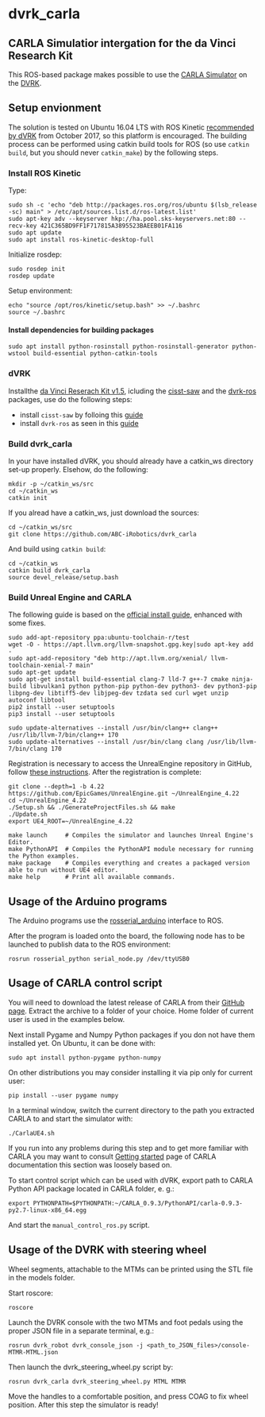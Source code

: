 # dvrk_carla

## CARLA Simulatior intergation for the da Vinci Research Kit

This ROS-based package makes possible to use the [CARLA Simulator](http://carla.org/) on the [DVRK](https://github.com/jhu-dvrk/sawIntuitiveResearchKit/wiki).

## Setup envionment

The solution is tested on Ubuntu 16.04 LTS with ROS Kinetic [recommended by dVRK](https://github.com/jhu-dvrk/sawIntuitiveResearchKit/wiki/Development-Environment) from October 2017, so this platform is encouraged. The building process can be performed using catkin build tools for ROS (so use `catkin build`, but you should never `catkin_make`) by the following steps.

### Install ROS Kinetic

Type:

    sudo sh -c 'echo "deb http://packages.ros.org/ros/ubuntu $(lsb_release -sc) main" > /etc/apt/sources.list.d/ros-latest.list'
    sudo apt-key adv --keyserver hkp://ha.pool.sks-keyservers.net:80 --recv-key 421C365BD9FF1F717815A3895523BAEEB01FA116
    sudo apt update
    sudo apt install ros-kinetic-desktop-full

Initialize rosdep:

    sudo rosdep init
    rosdep update

Setup environment:

    echo "source /opt/ros/kinetic/setup.bash" >> ~/.bashrc
    source ~/.bashrc

#### Install dependencies for building packages

    sudo apt install python-rosinstall python-rosinstall-generator python-wstool build-essential python-catkin-tools
    
### dVRK
 
Installthe [da Vinci Reserach Kit v1.5](https://github.com/jhu-dvrk/sawIntuitiveResearchKit/wiki), icluding the [cisst-saw](https://github.com/jhu-cisst/cisst/wiki/Compiling-cisst-and-SAW-with-CMake#13-building-using-catkin-build-tools-for-ros) and the [dvrk-ros](https://github.com/jhu-dvrk/sawIntuitiveResearchKit/wiki/CatkinBuild#dvrk-ros) packages, use do the following steps:

* install `cisst-saw` by folloing this [guide](https://github.com/jhu-cisst/cisst/wiki/Compiling-cisst-and-SAW-with-CMake#13-building-using-catkin-build-tools-for-ros)
* install `dvrk-ros` as seen in this [guide](https://github.com/jhu-dvrk/sawIntuitiveResearchKit/wiki/CatkinBuild#dvrk-ros)

### Build dvrk_carla

In your have installed dVRK, you should already have a catkin_ws directory set-up properly. Elsehow, do the following:

    mkdir -p ~/catkin_ws/src
    cd ~/catkin_ws
    catkin init
    
If you alread have a catkin_ws, just download the sources:

    cd ~/catkin_ws/src
    git clone https://github.com/ABC-iRobotics/dvrk_carla
    
And build using `catkin build`:

    cd ~/catkin_ws
    catkin build dvrk_carla
    source devel_release/setup.bash    
    
### Build Unreal Engine and CARLA

The following guide is based on the [official install guide](https://carla.readthedocs.io/en/latest/how_to_build_on_linux/), enhanced with some fixes.

    sudo add-apt-repository ppa:ubuntu-toolchain-r/test
    wget -O - https://apt.llvm.org/llvm-snapshot.gpg.key|sudo apt-key add -
    sudo apt-add-repository "deb http://apt.llvm.org/xenial/ llvm-toolchain-xenial-7 main"
    sudo apt-get update
    sudo apt-get install build-essential clang-7 lld-7 g++-7 cmake ninja-build libvulkan1 python python-pip python-dev python3- dev python3-pip libpng-dev libtiff5-dev libjpeg-dev tzdata sed curl wget unzip autoconf libtool
    pip2 install --user setuptools
    pip3 install --user setuptools
    
    sudo update-alternatives --install /usr/bin/clang++ clang++ /usr/lib/llvm-7/bin/clang++ 170
    sudo update-alternatives --install /usr/bin/clang clang /usr/lib/llvm-7/bin/clang 170

Registration is necessary to access the UnrealEngine repository in GitHub, follow [these instructions](https://www.unrealengine.com/en-US/ue4-on-github). After the registration is complete:

    git clone --depth=1 -b 4.22 https://github.com/EpicGames/UnrealEngine.git ~/UnrealEngine_4.22
    cd ~/UnrealEngine_4.22
    ./Setup.sh && ./GenerateProjectFiles.sh && make
    ./Update.sh
    export UE4_ROOT=~/UnrealEngine_4.22
    
    make launch     # Compiles the simulator and launches Unreal Engine's Editor.
    make PythonAPI  # Compiles the PythonAPI module necessary for running the Python examples.
    make package    # Compiles everything and creates a packaged version able to run without UE4 editor.
    make help       # Print all available commands.



## Usage of the Arduino programs

The Arduino programs use the [rosserial_arduino](http://wiki.ros.org/rosserial_arduino) interface to ROS.

After the program is loaded onto the board, the following node has to be launched to publish data to the ROS environment:

    rosrun rosserial_python serial_node.py /dev/ttyUSB0

## Usage of CARLA control script

You will need to download the latest release of CARLA from their [GitHub page](https://github.com/carla-simulator/carla/blob/master/Docs/download.md). Extract the archive to a folder of your choice. Home folder of current user is used in the examples below.

Next install Pygame and Numpy Python packages if you don not have them installed yet. On Ubuntu, it can be done with:

    sudo apt install python-pygame python-numpy

On other distributions you may consider installing it via pip only for current user:

    pip install --user pygame numpy

In a terminal window, switch the current directory to the path you extracted CARLA to and start the simulator with:

    ./CarlaUE4.sh

If you run into any problems during this step and to get more familiar with CARLA you may want to consult [Getting started](https://carla.readthedocs.io/en/latest/getting_started/) page of CARLA documentation this section was loosely based on.

To start control script which can be used with dVRK, export path to CARLA Python API package located in CARLA folder, e. g.:

    export PYTHONPATH=$PYTHONPATH:~/CARLA_0.9.3/PythonAPI/carla-0.9.3-py2.7-linux-x86_64.egg

And start the `manual_control_ros.py` script.

## Usage of the DVRK with steering wheel

Wheel segments, attachable to the MTMs can be printed using the STL file in the models folder. 

Start roscore:

    roscore

Launch the DVRK console with the two MTMs and foot pedals using the proper JSON file in a separate terminal, e.g.:

    rosrun dvrk_robot dvrk_console_json -j <path_to_JSON_files>/console-MTMR-MTML.json
    
Then launch the dvrk_steering_wheel.py script by:

    rosrun dvrk_carla dvrk_steering_wheel.py MTML MTMR
    
Move the handles to a comfortable position, and press COAG to fix wheel position. After this step the simulator is ready!
